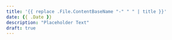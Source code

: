 ```yaml
---
title: '{{ replace .File.ContentBaseName "-" " " | title }}'
date: {{ .Date }}
description: "Placeholder Text"
draft: true
---
```

